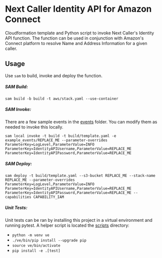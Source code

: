 # Next Caller Identity API for Amazon Connect

Cloudformation template and Python script to invoke Next Caller's Identity API function. The function can be used in conjunction with Amazon's Connect platform to resolve Name and Address Information for a given caller.

## Usage

Use `sam` to build, invoke and deploy the function.

##### SAM Build:
`sam build -b build -t aws/stack.yaml --use-container`

##### SAM Invoke:
There are a few sample events in the [events](events/) folder. You can modify them as needed to invoke this locally.

`sam local invoke -t build -t build/template.yaml -e example_events/REPLACE_ME --parameter-overrides ParameterKey=LogLevel,ParameterValue=INFO ParameterKey=IdentityAPIUsername,ParameterValue=REPLACE_ME ParameterKey=IdentityAPIPassword,ParameterValue=REPLACE_ME`

##### SAM Deploy:
`sam deploy -t build/template.yaml --s3-bucket REPLACE_ME --stack-name REPLACE_ME --parameter-overrides ParameterKey=LogLevel,ParameterValue=INFO ParameterKey=IdentityAPIUsername,ParameterValue=REPLACE_ME ParameterKey=IdentityAPIPassword,ParameterValue=REPLACE_ME --capabilities CAPABILITY_IAM`

##### Unit Tests:
Unit tests can be ran by installing this project in a virtual environment and running pytest. A helper script is located the [scripts](./scripts) directory:

* `python -m venv ve`
* `./ve/bin/pip install --upgrade pip`
* `source ve/bin/activate`
* `pip install -e .[test]`
